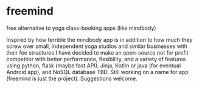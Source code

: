# freemind
free alternative to yoga class-booking apps (like mindbody)

Inspired by how terrible the mindbody app is in addition to how much they screw over small, independent yoga studios and similar businesses with their fee structures I have decided to make an open-source not for profit competitor with better performance, flexibility, and a variety of features using python, flask (maybe fast API), Jinja, Kotlin or java (for eventual Android app), and NoSQL database TBD.  Still working on a name for app (freemind is just the project).  Suggestions welcome.  
